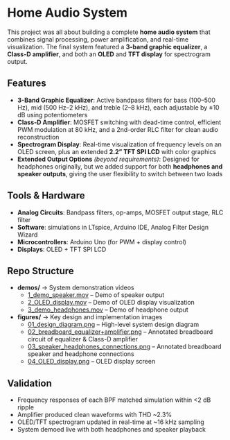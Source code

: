 # Home Audio System  
This project was all about building a complete **home audio system** that combines signal processing, power amplification, and real-time visualization. 
The final system featured a **3-band graphic equalizer**, a **Class-D amplifier**, and both an **OLED** and **TFT display** for spectrogram output.

## Features
- **3-Band Graphic Equalizer**: Active bandpass filters for bass (100–500 Hz), mid (500 Hz–2 kHz), and treble (2–8 kHz), each adjustable by ±10 dB using potentiometers  
- **Class-D Amplifier**: MOSFET switching with dead-time control, efficient PWM modulation at 80 kHz, and a 2nd-order RLC filter for clean audio reconstruction  
- **Spectrogram Display**: Real-time visualization of frequency levels on an OLED screen, plus an extended **2.2” TFT SPI LCD** with color graphics  
- **Extended Output Options** *(beyond requirements)*: Designed for headphones originally, but we added support for both **headphones and speaker outputs**, giving the user flexibility to switch between two loads  

## Tools & Hardware
- **Analog Circuits**: Bandpass filters, op-amps, MOSFET output stage, RLC filter
- **Software**: simulations in LTspice, Arduino IDE, Analog Filter Design Wizard 
- **Microcontrollers**: Arduino Uno (for PWM + display control)  
- **Displays**: OLED + TFT SPI LCD  

## Repo Structure
- **demos/** → System demonstration videos
  - [1_demo_speaker.mov](./demos/1_demo_speaker.mov) – Demo of speaker output
  - [2_OLED_display.mov](./demos/2_OLED_display.mov) – Demo of OLED display visualization
  - [3_demo_headphones.mov](./demos/3_demo_headphones.mov) – Demo of headphone output
- **figures/** → Key design and implementation images
  - [01_design_diagram.png](./figures/01_design_diagram.png) – High-level system design diagram
  - [02_breadboard_equalizer+amplifier.png](./figures/02_breadboard_equalizer+amplifier.png) – Annotated breadboard circuit of equalizer & Class-D amplifier
  - [03_speaker_headphones_connections.png](./figures/03_speaker_headphones_connections.png) – Annotated breadboard speaker and headphone connections
  - [04_OLED_display.png](./figures/04_OLED_display.png) – OLED display screen

## Validation
- Frequency responses of each BPF matched simulation within <2 dB ripple  
- Amplifier produced clean waveforms with THD ~2.3%
- OLED/TFT spectrogram updated in real-time at ~16 kHz sampling  
- System demoed live with both headphones and speaker playback


